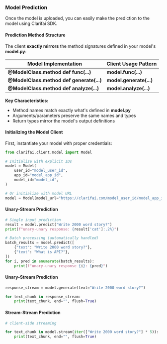 ### Model Prediction

Once the model is uploaded, you can easily make the prediction to the model using Clarifai SDK.

#### Prediction Method Structure

The client **exactly mirrors** the method signatures defined in your model's **model.py**:

| Model Implementation | Client Usage Pattern |
| --- | --- |
| **@ModelClass.method def func(...)** | **model.func(...)** |
| **@ModelClass.method def generate(...)** | **model.generate(...)** |
| **@ModelClass.method def analyze(...)** | **model.analyze(...)** |

**Key Characteristics:**

* Method names match exactly what's defined in **model.py**
* Arguments/parameters preserve the same names and types
* Return types mirror the model's output definitions

#### Initializing the Model Client
First, instantiate your model with proper credentials:

```python
from clarifai.client.model import Model

# Initialize with explicit IDs
model = Model(
    user_id="model_user_id",
    app_id="model_app_id",
    model_id="model_id",
)

# Or initialize with model URL
model = Model(model_url="https://clarifai.com/model_user_id/model_app_id/models/model_id",)
```

#### Unary-Stream Prediction

```python
# Single input prediction
result = model.predict("Write 2000 word story?")
print(f"unary-unary response: {result['cat']:.2%}")

# Batch processing (automatically handled)
batch_results = model.predict([
    {"text": "Write 2000 word story?"},
    {"text": "What is API?"},
])
for i, pred in enumerate(batch_results):
    print(f"unary-unary response {i}: {pred}")
```

#### Unary-Stream Prediction

```python
response_stream = model.generate(text="Write 2000 word story?")

for text_chunk in response_stream:
    print(text_chunk, end="", flush=True)
```

#### Stream-Stream Prediction

```python
# client-side streaming

for text_chunk in model.stream(iter(["Write 2000 word story?"] * 5)):
    print(text_chunk, end="", flush=True)
```
